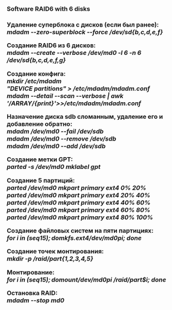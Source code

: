 <H3> Software RAID6 with 6 disks<H3>
  
Удаление суперблока с дисков (если был ранее):<br>
_mdadm --zero-superblock --force /dev/sd{b,c,d,e,f}_

Создание RAID6 из 6 дисков:<br>
_mdadm --create --verbose /dev/md0 -l 6 -n 6 /dev/sd{b,c,d,e,f,g}_

Создание конфига:<br>
_mkdir /etc/mdadm_<br>
_"DEVICE partitions" > /etc/mdadm/mdadm.conf_<br>
_mdadm --detail --scan --verbose | awk '/ARRAY/{print}'>>/etc/mdadm/mdadm.conf_<br>

Назначение диска sdb сломанным, удаление его и добавление обратно:<br>
_mdadm /dev/md0 --fail /dev/sdb_<br>
_mdadm /dev/md0 --remove /dev/sdb_<br>
_mdadm /dev/md0 --add /dev/sdb_<br>

Создание метки GPT:<br>
_parted -s /dev/md0 mklabel gpt_

Создание 5 партиций:<br>
_parted /dev/md0 mkpart primary ext4 0% 20%_<br>
_parted /dev/md0 mkpart primary ext4 20% 40%_<br>
_parted /dev/md0 mkpart primary ext4 40% 60%_<br>
_parted /dev/md0 mkpart primary ext4 60% 80%_<br>
_parted /dev/md0 mkpart primary ext4 80% 100%_<br>

Создание файловых систем на пяти партициях:<br>
_for i in $(seq 1 5); do mkfs.ext4 /dev/md0p$i; done_<br>

Создание точек монтирования:<br>
_mkdir -p /raid/part{1,2,3,4,5}_<br>

Монтирование:<br>
_for i in $(seq 1 5); do mount /dev/md0p$i /raid/part$i; done_<br>

Остановка RAID:<br>
_mdadm --stop md0_
